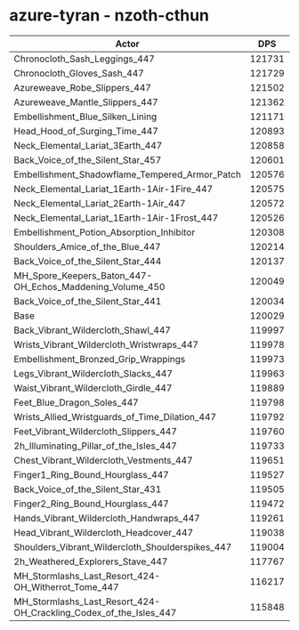 # azure-tyran - nzoth-cthun
| Actor | DPS | Increase |
|---|:---:|:---:|
|Chronocloth_Sash_Leggings_447|121731|1.42%|
|Chronocloth_Gloves_Sash_447|121729|1.42%|
|Azureweave_Robe_Slippers_447|121502|1.23%|
|Azureweave_Mantle_Slippers_447|121362|1.11%|
|Embellishment_Blue_Silken_Lining|121171|0.95%|
|Head_Hood_of_Surging_Time_447|120893|0.72%|
|Neck_Elemental_Lariat_3Earth_447|120858|0.69%|
|Back_Voice_of_the_Silent_Star_457|120601|0.48%|
|Embellishment_Shadowflame_Tempered_Armor_Patch|120576|0.46%|
|Neck_Elemental_Lariat_1Earth-1Air-1Fire_447|120575|0.45%|
|Neck_Elemental_Lariat_2Earth-1Air_447|120572|0.45%|
|Neck_Elemental_Lariat_1Earth-1Air-1Frost_447|120526|0.41%|
|Embellishment_Potion_Absorption_Inhibitor|120308|0.23%|
|Shoulders_Amice_of_the_Blue_447|120214|0.15%|
|Back_Voice_of_the_Silent_Star_444|120137|0.09%|
|MH_Spore_Keepers_Baton_447-OH_Echos_Maddening_Volume_450|120049|0.02%|
|Back_Voice_of_the_Silent_Star_441|120034|0.00%|
|Base|120029|0.00%|
|Back_Vibrant_Wildercloth_Shawl_447|119997|-0.03%|
|Wrists_Vibrant_Wildercloth_Wristwraps_447|119978|-0.04%|
|Embellishment_Bronzed_Grip_Wrappings|119973|-0.05%|
|Legs_Vibrant_Wildercloth_Slacks_447|119963|-0.05%|
|Waist_Vibrant_Wildercloth_Girdle_447|119889|-0.12%|
|Feet_Blue_Dragon_Soles_447|119798|-0.19%|
|Wrists_Allied_Wristguards_of_Time_Dilation_447|119792|-0.20%|
|Feet_Vibrant_Wildercloth_Slippers_447|119760|-0.22%|
|2h_Illuminating_Pillar_of_the_Isles_447|119733|-0.25%|
|Chest_Vibrant_Wildercloth_Vestments_447|119651|-0.31%|
|Finger1_Ring_Bound_Hourglass_447|119527|-0.42%|
|Back_Voice_of_the_Silent_Star_431|119505|-0.44%|
|Finger2_Ring_Bound_Hourglass_447|119472|-0.46%|
|Hands_Vibrant_Wildercloth_Handwraps_447|119261|-0.64%|
|Head_Vibrant_Wildercloth_Headcover_447|119038|-0.83%|
|Shoulders_Vibrant_Wildercloth_Shoulderspikes_447|119004|-0.85%|
|2h_Weathered_Explorers_Stave_447|117767|-1.88%|
|MH_Stormlashs_Last_Resort_424-OH_Witherrot_Tome_447|116217|-3.18%|
|MH_Stormlashs_Last_Resort_424-OH_Crackling_Codex_of_the_Isles_447|115848|-3.48%|

